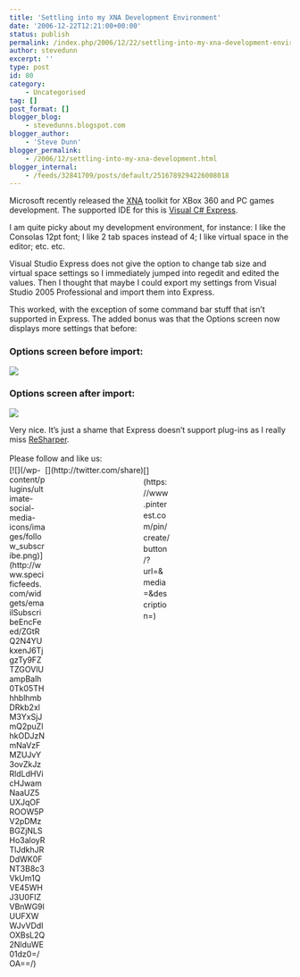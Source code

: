 ```yaml
---
title: 'Settling into my XNA Development Environment'
date: '2006-12-22T12:21:00+00:00'
status: publish
permalink: /index.php/2006/12/22/settling-into-my-xna-development-environment
author: stevedunn
excerpt: ''
type: post
id: 80
category:
    - Uncategorised
tag: []
post_format: []
blogger_blog:
    - stevedunns.blogspot.com
blogger_author:
    - 'Steve Dunn'
blogger_permalink:
    - /2006/12/settling-into-my-xna-development.html
blogger_internal:
    - /feeds/32841709/posts/default/2516789294226008018
---
```

Microsoft recently released the [XNA](http://msdn.com/xna "MSDN XNA Site") toolkit for XBox 360 and PC games development. The supported IDE for this is [Visual C# Express](http://msdn.microsoft.com/vstudio/express/visualcsharp/ "Visual C# Express").

I am quite picky about my development environment, for instance: I like the Consolas 12pt font; I like 2 tab spaces instead of 4; I like virtual space in the editor; etc. etc.

Visual Studio Express does not give the option to change tab size and virtual space settings so I immediately jumped into regedit and edited the values. Then I thought that maybe I could export my settings from Visual Studio 2005 Professional and import them into Express.

This worked, with the exception of some command bar stuff that isn’t supported in Express. The added bonus was that the Options screen now displays more settings that before:

### Options screen before import:

[![](http://stevedunns.googlepages.com/VsExpressSettingsBefore.jpg)](http://stevedunns.googlepages.com/VsExpressSettingsBefore.jpg)

### Options screen after import:

[![](http://stevedunns.googlepages.com/VsExpressSettingsAfter.jpg)](http://stevedunns.googlepages.com/VsExpressSettingsAfter.jpg)

Very nice. It’s just a shame that Express doesn’t support plug-ins as I really miss [ReSharper](http://stevedunns.blogspot.com/2006/12/resharper-25-released.html "ReSharper 2.5 Released").

<div class="sfsi_Sicons" style="width: 100%; display: inline-block; vertical-align: middle; text-align:left"><div style="margin:0px 8px 0px 0px; line-height: 24px"><span>Please follow and like us:</span></div><div class="sfsi_socialwpr"><div class="sf_subscrbe" style="text-align:left;float:left;width:64px">[![](/wp-content/plugins/ultimate-social-media-icons/images/follow_subscribe.png)](http://www.specificfeeds.com/widgets/emailSubscribeEncFeed/ZGtRQ2N4YUkxenJ6TjgzTy9FZTZGOVlUampBalh0Tk05THhhblhmbDRkb2xlM3YxSjJmQ2puZlhkODJzNmNaVzFMZUJvY3ovZkJzRldLdHVicHJwamNaaUZ5UXJqOFROOW5PV2pDMzBGZjNLSHo3aloyRTlJdkhJRDdWK0FNT3B8c3VkUm1QVE45WHJ3U0FIZVBnWG9lUUFXWWJvVDdIOXBsL2Q2NlduWE01dz0=/OA==/)</div><div class="sf_fb" style="text-align:left;width:98px"><div action="like" class="fb-like" data-layout="button" data-share="true" href="" send="false" showfaces="false" width="180"></div></div><div class="sf_twiter" style="text-align:left;float:left;width:auto">[](http://twitter.com/share)</div><div class="sf_pinit" style="text-align:left;float:left;line-height: 20px;width:47px">[](https://www.pinterest.com/pin/create/button/?url=&media=&description=)</div><div class="sf_google" style="text-align:left;float:left;max-width:62px;min-width:35px;"><div class="g-plusone" data-annotation="none" data-href="" data-size="large"></div></div></div></div>